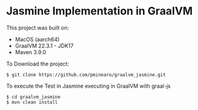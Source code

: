 # Jasmine Implementation in GraalVM

This project was built on:
* MacOS (aarch64)
* GraalVM 22.3.1 - JDK17
* Maven 3.9.0

To Download the project:
```shell
$ git clone https://github.com/pminearo/graalvm_jasmine.git
```

To execute the Test in Jasmine executing in GraalVM with graal-js
```shell
$ cd graalvm_jasmine
$ mvn clean install
```
